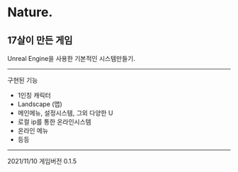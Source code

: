 # Nature.
17살이 만든 게임
----------------

Unreal Engine을 사용한 기본적인 시스템만들기.

----------------

구현된 기능
- 1인칭 캐릭터
- Landscape (맵)
- 메인메뉴, 설정시스템, 그외 다양한 U
- 로컬 ip를 통한 온라인시스템
- 온라인 메뉴
- 등등

---------------
 
 2021/11/10 게임버전 0.1.5
